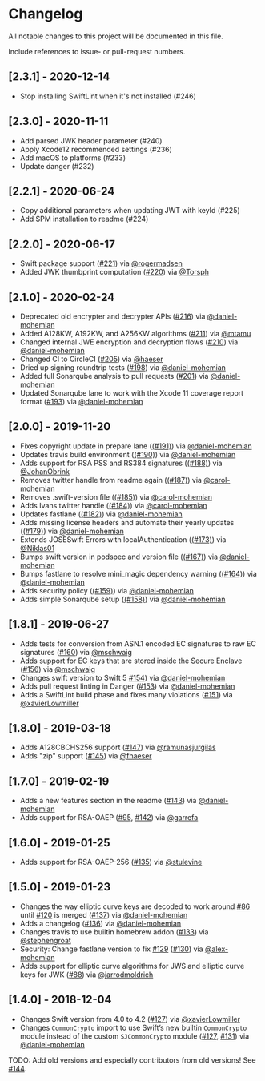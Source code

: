 # Changelog

All notable changes to this project will be documented in this file.

Include references to issue- or pull-request numbers.

## [2.3.1] - 2020-12-14

- Stop installing SwiftLint when it's not installed (#246)

## [2.3.0] - 2020-11-11

- Add parsed JWK header parameter (#240)
- Apply Xcode12 recommended settings (#236)
- Add macOS to platforms (#233)
- Update danger (#232)

## [2.2.1] - 2020-06-24

- Copy additional parameters when updating JWT with keyId (#225)
- Add SPM installation to readme (#224)

## [2.2.0] - 2020-06-17

- Swift package support ([#221](https://github.com/airsidemobile/JOSESwift/pull/221)) via [@rogermadsen](https://github.com/rogermadsen)
- Added JWK thumbprint computation ([#220](https://github.com/airsidemobile/JOSESwift/pull/220)) via [@Torsph](https://github.com/Torsph)

## [2.1.0] - 2020-02-24

- Deprecated old encrypter and decrypter APIs ([#216](https://github.com/airsidemobile/JOSESwift/pull/216)) via [@daniel-mohemian](https://github.com/daniel-mohemian)
- Added A128KW, A192KW, and A256KW algorithms ([#211](https://github.com/airsidemobile/JOSESwift/pull/211)) via [@mtamu](https://github.com/mtamu)
- Changed internal JWE encryption and decryption flows ([#210](https://github.com/airsidemobile/JOSESwift/pull/210)) via [@daniel-mohemian](https://github.com/daniel-mohemian)
- Changed CI to CircleCI ([#205](https://github.com/airsidemobile/JOSESwift/pull/205)) via [@haeser](https://github.com/haeser)
- Dried up signing roundtrip tests ([#198](https://github.com/airsidemobile/JOSESwift/pull/198)) via [@daniel-mohemian](https://github.com/daniel-mohemian)
- Added full Sonarqube analysis to pull requests ([#201](https://github.com/airsidemobile/JOSESwift/pull/201)) via [@daniel-mohemian](https://github.com/daniel-mohemian)
- Updated Sonarqube lane to work with the Xcode 11 coverage report format ([#193](https://github.com/airsidemobile/JOSESwift/pull/193)) via [@daniel-mohemian](https://github.com/daniel-mohemian)

## [2.0.0] - 2019-11-20

- Fixes copyright update in prepare lane ([(#191)](https://github.com/airsidemobile/JOSESwift/pull/191)) via [@daniel-mohemian](https://github.com/daniel-mohemian)
- Updates travis build environment ([(#190)](https://github.com/airsidemobile/JOSESwift/pull/190)) via [@daniel-mohemian](https://github.com/daniel-mohemian)
- Adds support for RSA PSS and RS384 signatures ([(#188)](https://github.com/airsidemobile/JOSESwift/pull/188)) via [@JohanObrink](https://github.com/JohanObrink)
- Removes twitter handle from readme again ([(#187)](https://github.com/airsidemobile/JOSESwift/pull/187)) via [@carol-mohemian](https://github.com/carol-mohemian)
- Removes .swift-version file ([(#185)](https://github.com/airsidemobile/JOSESwift/pull/185)) via [@carol-mohemian](https://github.com/carol-mohemian)
- Adds Ivans twitter handle ([(#184)](https://github.com/airsidemobile/JOSESwift/pull/184)) via [@carol-mohemian](https://github.com/carol-mohemian)
- Updates fastlane ([(#182)](https://github.com/airsidemobile/JOSESwift/pull/182)) via [@daniel-mohemian](https://github.com/daniel-mohemian)
- Adds missing license headers and automate their yearly updates ([(#179)](https://github.com/airsidemobile/JOSESwift/pull/179)) via [@daniel-mohemian](https://github.com/daniel-mohemian)
- Extends JOSESwift Errors with localAuthentication ([(#173)](https://github.com/airsidemobile/JOSESwift/pull/173)) via [@Niklas01](https://github.com/Niklas01)
- Bumps swift version in podspec and version file ([(#167)](https://github.com/airsidemobile/JOSESwift/pull/167)) via [@daniel-mohemian](https://github.com/daniel-mohemian)
- Bumps fastlane to resolve mini_magic dependency warning ([(#164)](https://github.com/airsidemobile/JOSESwift/pull/164)) via [@daniel-mohemian](https://github.com/daniel-mohemian)
- Adds security policy ([(#159)](https://github.com/airsidemobile/JOSESwift/pull/159)) via [@daniel-mohemian](https://github.com/daniel-mohemian)
- Adds simple Sonarqube setup ([(#158)](https://github.com/airsidemobile/JOSESwift/pull/158)) via [@daniel-mohemian](https://github.com/daniel-mohemian)

## [1.8.1] - 2019-06-27

- Adds tests for conversion from ASN.1 encoded EC signatures to raw EC signatures ([#160](https://github.com/airsidemobile/JOSESwift/pull/160)) via [@mschwaig](https://github.com/mschwaig)
- Adds support for EC keys that are stored inside the Secure Enclave ([#156](https://github.com/airsidemobile/JOSESwift/pull/156)) via [@mschwaig](https://github.com/mschwaig)
- Changes swift version to Swift 5 [#154](https://github.com/airsidemobile/JOSESwift/pull/154)) via [@daniel-mohemian](https://github.com/daniel-mohemian)
- Adds pull request linting in Danger ([#153](https://github.com/airsidemobile/JOSESwift/pull/153)) via [@daniel-mohemian](https://github.com/daniel-mohemian)
- Adds a SwiftLint build phase and fixes many violations ([#151](https://github.com/airsidemobile/JOSESwift/pull/151)) via [@xavierLowmiller](https://github.com/xavierLowmiller)

## [1.8.0] - 2019-03-18

- Adds A128CBCHS256 support ([#147](https://github.com/airsidemobile/JOSESwift/pull/147)) via [@ramunasjurgilas](https://github.com/ramunasjurgilas)
- Adds "zip" support ([#145](https://github.com/airsidemobile/JOSESwift/pull/145)) via [@fhaeser](https://github.com/fhaeser)

## [1.7.0] - 2019-02-19

- Adds a new features section in the readme ([#143](https://github.com/airsidemobile/JOSESwift/pull/143)) via [@daniel-mohemian](https://github.com/daniel-mohemian)
- Adds support for RSA-OAEP ([#95](https://github.com/airsidemobile/JOSESwift/pull/95), [#142](https://github.com/airsidemobile/JOSESwift/pull/142)) via [@garrefa](https://github.com/garrefa)

## [1.6.0] - 2019-01-25

- Adds support for RSA-OAEP-256 ([#135](https://github.com/airsidemobile/JOSESwift/pull/135)) via [@stulevine](https://github.com/stulevine)

## [1.5.0] - 2019-01-23

- Changes the way elliptic curve keys are decoded to work around [#86](https://github.com/airsidemobile/JOSESwift/issues/86) until [#120](https://github.com/airsidemobile/JOSESwift/pull/120) is merged ([#137](https://github.com/airsidemobile/JOSESwift/pull/137)) via [@daniel-mohemian](https://github.com/daniel-mohemian)
- Adds a changelog ([#136](https://github.com/airsidemobile/JOSESwift/pull/136)) via [@daniel-mohemian](https://github.com/daniel-mohemian)
- Changes travis to use builtin homebrew addon ([#133](https://github.com/airsidemobile/JOSESwift/pull/133)) via [@stephengroat](https://github.com/stephengroat)
- Security: Change fastlane version to fix [#129](https://github.com/airsidemobile/JOSESwift/issues/129) ([#130](https://github.com/airsidemobile/JOSESwift/pull/130)) via [@alex-mohemian](https://github.com/alex-mohemian)
- Adds support for elliptic curve algorithms for JWS and elliptic curve keys for JWK ([#88](https://github.com/airsidemobile/JOSESwift/pull/88)) via [@jarrodmoldrich](https://github.com/jarrodmoldrich)

## [1.4.0] - 2018-12-04

- Changes Swift version from 4.0 to 4.2 ([#127](https://github.com/airsidemobile/JOSESwift/pull/127)) via [@xavierLowmiller](https://github.com/xavierLowmiller)
- Changes `CommonCrypto` import to use Swift’s new builtin `CommonCrypto` module instead of the custom `SJCommonCrypto` module ([#127](https://github.com/airsidemobile/JOSESwift/pull/127), [#131](https://github.com/airsidemobile/JOSESwift/pull/131)) via [@daniel-mohemian](https://github.com/daniel-mohemian)

TODO: Add old versions and especially contributors from old versions! See [#144](https://github.com/airsidemobile/JOSESwift/issues/144).
